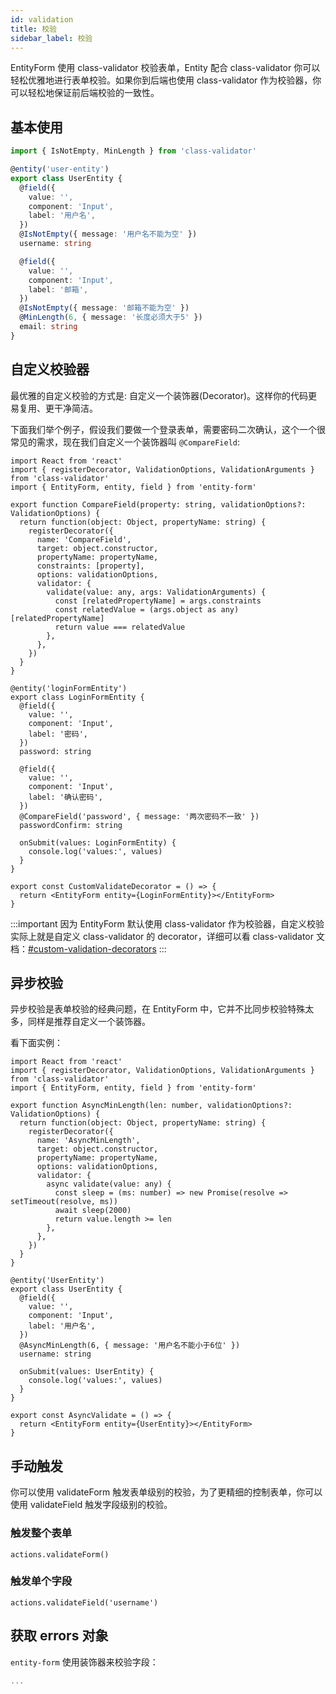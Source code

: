 ```yaml
---
id: validation
title: 校验
sidebar_label: 校验
---
```


EntityForm 使用 class-validator 校验表单，Entity 配合 class-validator 你可以轻松优雅地进行表单校验。如果你到后端也使用 class-validator 作为校验器，你可以轻松地保证前后端校验的一致性。

## 基本使用

```ts
import { IsNotEmpty, MinLength } from 'class-validator'

@entity('user-entity')
export class UserEntity {
  @field({
    value: '',
    component: 'Input',
    label: '用户名',
  })
  @IsNotEmpty({ message: '用户名不能为空' })
  username: string

  @field({
    value: '',
    component: 'Input',
    label: '邮箱',
  })
  @IsNotEmpty({ message: '邮箱不能为空' })
  @MinLength(6, { message: '长度必须大于5' })
  email: string
}
```

## 自定义校验器

最优雅的自定义校验的方式是: 自定义一个装饰器(Decorator)。这样你的代码更易复用、更干净简洁。

下面我们举个例子，假设我们要做一个登录表单，需要密码二次确认，这个一个很常见的需求，现在我们自定义一个装饰器叫 `@CompareField`:

```tsx
import React from 'react'
import { registerDecorator, ValidationOptions, ValidationArguments } from 'class-validator'
import { EntityForm, entity, field } from 'entity-form'

export function CompareField(property: string, validationOptions?: ValidationOptions) {
  return function(object: Object, propertyName: string) {
    registerDecorator({
      name: 'CompareField',
      target: object.constructor,
      propertyName: propertyName,
      constraints: [property],
      options: validationOptions,
      validator: {
        validate(value: any, args: ValidationArguments) {
          const [relatedPropertyName] = args.constraints
          const relatedValue = (args.object as any)[relatedPropertyName]
          return value === relatedValue
        },
      },
    })
  }
}

@entity('loginFormEntity')
export class LoginFormEntity {
  @field({
    value: '',
    component: 'Input',
    label: '密码',
  })
  password: string

  @field({
    value: '',
    component: 'Input',
    label: '确认密码',
  })
  @CompareField('password', { message: '两次密码不一致' })
  passwordConfirm: string

  onSubmit(values: LoginFormEntity) {
    console.log('values:', values)
  }
}

export const CustomValidateDecorator = () => {
  return <EntityForm entity={LoginFormEntity}></EntityForm>
}
```

:::important
因为 EntityForm 默认使用 class-validator 作为校验器，自定义校验实际上就是自定义 class-validator 的 decorator，详细可以看 class-validator 文档：[#custom-validation-decorators](https://github.com/typestack/class-validator#custom-validation-decorators)
:::

## 异步校验

异步校验是表单校验的经典问题，在 EntityForm 中，它并不比同步校验特殊太多，同样是推荐自定义一个装饰器。

看下面实例：

```tsx
import React from 'react'
import { registerDecorator, ValidationOptions, ValidationArguments } from 'class-validator'
import { EntityForm, entity, field } from 'entity-form'

export function AsyncMinLength(len: number, validationOptions?: ValidationOptions) {
  return function(object: Object, propertyName: string) {
    registerDecorator({
      name: 'AsyncMinLength',
      target: object.constructor,
      propertyName: propertyName,
      options: validationOptions,
      validator: {
        async validate(value: any) {
          const sleep = (ms: number) => new Promise(resolve => setTimeout(resolve, ms))
          await sleep(2000)
          return value.length >= len
        },
      },
    })
  }
}

@entity('UserEntity')
export class UserEntity {
  @field({
    value: '',
    component: 'Input',
    label: '用户名',
  })
  @AsyncMinLength(6, { message: '用户名不能小于6位' })
  username: string

  onSubmit(values: UserEntity) {
    console.log('values:', values)
  }
}

export const AsyncValidate = () => {
  return <EntityForm entity={UserEntity}></EntityForm>
}

```

## 手动触发

你可以使用 validateForm 触发表单级别的校验，为了更精细的控制表单，你可以使用 validateField 触发字段级别的校验。

### 触发整个表单

```tsx
actions.validateForm()
```

### 触发单个字段

```tsx
actions.validateField('username')
```

## 获取 errors 对象

`entity-form` 使用装饰器来校验字段：

```js
...
```
